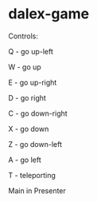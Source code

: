 # dalex-game
Controls:

Q - go up-left

W - go up

E - go up-right

D - go right

C - go down-right

X - go down

Z - go down-left

A - go left

T - teleporting

Main in Presenter
